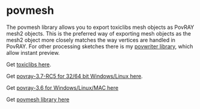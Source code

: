 # povmesh #

The povmesh library allows you to export toxiclibs mesh objects as PovRAY mesh2 objects. This is the preferred way of exporting mesh objects as the mesh2 object more closely matches the way vertices are handled in PovRAY. For other processing sketches there is my [povwriter library](http://java.net/projects/povwriter/downloads), which allow instant preview.

Get [toxiclibs here](http://hg.postspectacular.com/toxiclibs/downloads/). 

Get [povray-3.7-RC5 for 32/64 bit Windows/Linux here](http://www.povray.org/beta/).

Get [povray-3.6 for Windows/Linux/MAC here](http://www.povray.org/download/#binaries)

Get [povmesh library here](https://github.com/monkstone/povmesh/downloads)


